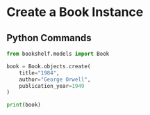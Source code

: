 # Create a Book Instance

## Python Commands

```python
from bookshelf.models import Book

book = Book.objects.create(
    title="1984",
    author="George Orwell",
    publication_year=1949
)

print(book)
